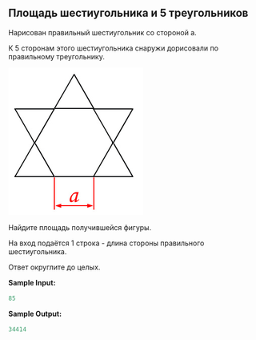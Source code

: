 ## Площадь шестиугольника и 5 треугольников

Нарисован правильный шестиугольник со стороной a.

К 5 сторонам этого шестиугольника снаружи дорисовали по правильному треугольнику.

![alt tag](https://github.com/Xelerezex/learning-space/blob/learning-space/stepik-courses/stepik-practice-python-math/1-week-1-basis/2.2-math-operation/step-9/Source/1.jpg)

Найдите площадь получившейся фигуры.

На вход подаётся 1 строка - длина стороны правильного шестиугольника.

Ответ округлите до целых.

**Sample Input:**

```python
85
```
**Sample Output:**

```python
34414
```
